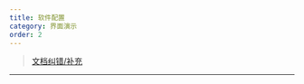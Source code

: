 ```yaml
---
title: 软件配置
category: 界面演示
order: 2
---
```


> [文档纠错/补充](https://github.com/dumengru/docs_vnpy/tree/master/docs/_docs)

---
